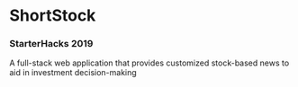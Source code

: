 # ShortStock

### StarterHacks 2019

A full-stack web application that provides customized stock-based news to aid in investment decision-making
